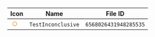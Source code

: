 | Icon | Name | File ID |
| ---  | ---  | ---     |
| ![](TestInconclusive.png) | `TestInconclusive` | `6568026431948285535` |
